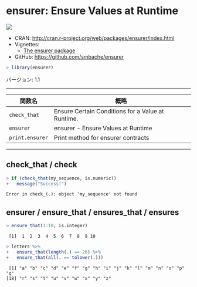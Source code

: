 

# ensurer: Ensure Values at Runtime

[![](http://www.r-pkg.org/badges/version/ensurer)](http://cran.rstudio.com/web/packages/ensurer/index.html)

- CRAN: http://cran.r-project.org/web/packages/ensurer/index.html
- Vignettes: 
    - [The ensurer package](https://cran.r-project.org/web/packages/ensurer/vignettes/ensurer.html)
- GitHub: https://github.com/smbache/ensurer


```r
> library(ensurer)
```

バージョン: 1.1

-----



| 関数名 | 概略 |
|--------|------|
| `check_that` | Ensure Certain Conditions for a Value at Runtime. |
| `ensurer` | ensurer - Ensure Values at Runtime |
| `print.ensurer` | Print method for ensurer contracts |

-----

## check_that / check


```r
> if (check_that(my_sequence, is.numeric))
+   message("Success!")
```

```
Error in check_(.): object 'my_sequence' not found
```


## ensurer / ensure_that / ensures_that / ensures


```r
> ensure_that(1:10, is.integer)
```

```
 [1]  1  2  3  4  5  6  7  8  9 10
```

```r
> letters %>%
+   ensure_that(length(.) == 26) %>%
+   ensure_that(all(. == tolower(.)))
```

```
 [1] "a" "b" "c" "d" "e" "f" "g" "h" "i" "j" "k" "l" "m" "n" "o" "p" "q"
[18] "r" "s" "t" "u" "v" "w" "x" "y" "z"
```

